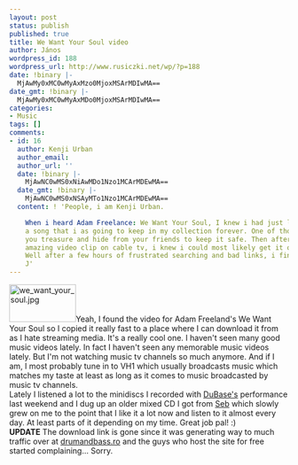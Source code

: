 ```yaml
---
layout: post
status: publish
published: true
title: We Want Your Soul video
author: János
wordpress_id: 188
wordpress_url: http://www.rusiczki.net/wp/?p=188
date: !binary |-
  MjAwMy0xMC0wMyAxMzo0MjoxMSArMDIwMA==
date_gmt: !binary |-
  MjAwMy0xMC0wMyAxMDo0MjoxMSArMDIwMA==
categories:
- Music
tags: []
comments:
- id: 16
  author: Kenji Urban
  author_email: 
  author_url: ''
  date: !binary |-
    MjAwNC0wMS0xNiAwMDo1Nzo1MCArMDEwMA==
  date_gmt: !binary |-
    MjAwNC0wMS0xNSAyMTo1Nzo1MCArMDEwMA==
  content: ! 'People, i am Kenji Urban.

    When i heard Adam Freelance: We Want Your Soul, I knew i had just listened to
    a song that i as going to keep in my collection forever. One of those Vinyls that
    you treasure and hide from your friends to keep it safe. Then after seeing the
    amazing video clip on cable tv, i knew i could most likely get it on the net.
    Well after a few hours of frustrated searching and bad links, i finally came across
    J'
---
```

<p><img alt="we_want_your_soul.jpg" src="http://www.rusiczki.net/blog/blogpics/we_want_your_soul.jpg" width="120" height="68" border="0" class="postimage" />Yeah, I found the video for Adam Freeland's We Want Your Soul so I copied it really fast to a place where I can download it from as I hate streaming media. It's a really cool one. I haven't seen many good music videos lately. In fact I haven't seen any memorable music videos lately. But I'm not watching music tv channels so much anymore. And if I am, I most probably tune in to VH1 which usually broadcasts music which matches my taste at least as long as it comes to music broadcasted by music tv channels.<br />
Lately I listened a lot to the minidiscs I recorded with <a href="http://drumandbass.ro/dnb/artists/dj_dubase/" title="DuBase's profile @ DrumAndBass.RO">DuBase's</a> performance last weekend and I dug up an older mixed CD I got from <a href="http://drumandbass.ro/dnb/artists/infamous_massive/" title="Seb's profile at DrumAndBass.RO">Seb</a> which slowly grew on me to the point that I like it a lot now and listen to it almost every day. At least parts of it depending on my time. Great job pal! :)<br />
<b>UPDATE</b> The download link is gone since it was generating way to much traffic over at <a href="http://www.drumandbass.ro">drumandbass.ro</a> and the guys who host the site for free started complaining... Sorry.</p>
